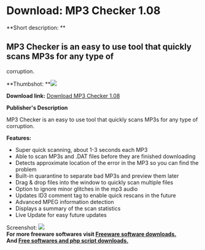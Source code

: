 # Download: MP3 Checker 1.08

**Short description: **

## MP3 Checker is an easy to use tool that quickly scans MP3s for any type of
corruption.

  
**Thumbshot: **![](http://www.freewarefiles.com/screenshot/mp3checker_md.gif)   
  
**Download link:** [Download MP3 Checker 1.08](http://freesoftwares.boysofts.com/MP-Checker_program_21231.html)  
  

**Publisher's Description**  
  

MP3 Checker is an easy to use tool that quickly scans MP3s for any type of
corruption.

**Features:**

  * Super quick scanning, about 1-3 seconds each MP3 
  * Able to scan MP3s and .DAT files before they are finished downloading 
  * Detects approximate location of the error in the MP3 so you can find the problem 
  * Built-in quarantine to separate bad MP3s and preview them later 
  * Drag & drop files into the window to quickly scan multiple files 
  * Option to ignore minor glitches in the mp3 audio 
  * Updates ID3 comment tag to enable quick rescans in the future 
  * Advanced MPEG information detection 
  * Displays a summary of the scan statistics 
  * Live Update for easy future updates 

  
  
Screenshot: ![](http://www.freewarefiles.com/screenshot/mp3checker.gif)  
**For more freeware softwares visit [Freeware software downloads.](http://freesoftwares.boysofts.com/)**   
**And [Free softwares and php script downloads.](http://www.boysofts.com/)**

